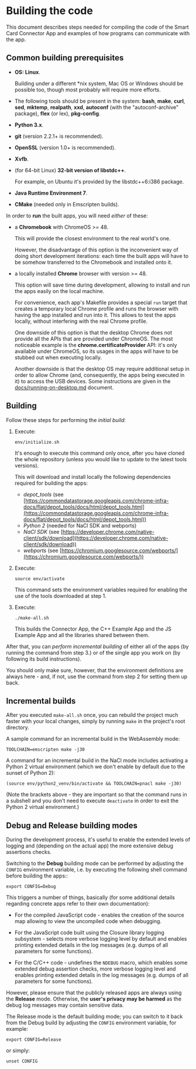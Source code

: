 # Building the code

This document describes steps needed for compiling the code of the Smart Card
Connector App and examples of how programs can communicate with the app.


## Common building prerequisites

* **OS: Linux**.

  Building under a different \*nix system, Mac OS or Windows should be possible
  too, though most probably will require more efforts.

* The following tools should be present in the system: **bash**, **make**,
  **curl**, **sed**, **mktemp**, **realpath**, **xxd**, **autoconf** (with the
  "autoconf-archive" package), **flex** (or lex), **pkg-config**.

* **Python 3.x**.

* **git** (version 2.2.1+ is recommended).

* **OpenSSL** (version 1.0+ is recommended).

* **Xvfb**.

* (for 64-bit Linux) **32-bit version of libstdc++**.

  For example, on Ubuntu it's provided by the libstdc++6:i386 package.

* **Java Runtime Environment 7**.

* **CMake** (needed only in Emscripten builds).

In order to **run** the built apps, you will need *either* of these:

* a **Chromebook** with ChromeOS >= 48.

  This will provide the closest environment to the real world's one.

  However, the disadvantage of this option is the inconvenient way of doing
  short development iterations: each time the built apps will have to be somehow
  transferred to the Chromebook and installed onto it.

* a locally installed **Chrome** browser with version >= 48.

  This option will save time during development, allowing to install and run the
  apps easily on the local machine.

  For convenience, each app's Makefile provides a special `run` target that
  creates a temporary local Chrome profile and runs the browser with having the
  app installed and run into it. This allows to test the apps locally, without
  interfering with the real Chrome profile.

  One downside of this option is that the desktop Chrome does not provide all
  the APIs that are provided under ChromeOS. The most noticeable example is the
  **chrome.certificateProvider** API: it's only available under ChromeOS, so
  its usages in the apps will have to be stubbed out when executing locally.

  Another downside is that the desktop OS may require additional setup in order
  to allow Chrome (and, consequently, the apps being executed in it) to access
  the USB devices. Some instructions are given in the
  [docs/running-on-desktop.md](running-on-desktop.md) document.


## Building

Follow these steps for performing the *initial build*:

1. Execute:

   ```shell
   env/initialize.sh
   ```

   It's enough to execute this command only once, after you have cloned the
   whole repository (unless you would like to update to the latest tools
   versions).

   This will download and install locally the following dependencies required
   for building the apps:

   * *depot_tools* (see
     [https://commondatastorage.googleapis.com/chrome-infra-docs/flat/depot_tools/docs/html/depot_tools.html](https://commondatastorage.googleapis.com/chrome-infra-docs/flat/depot_tools/docs/html/depot_tools.html))
   * *Python 2* (needed for NaCl SDK and webports)
   * *NaCl SDK* (see
     [https://developer.chrome.com/native-client/sdk/download](https://developer.chrome.com/native-client/sdk/download))
   * *webports* (see
     [https://chromium.googlesource.com/webports/](https://chromium.googlesource.com/webports/))

2. Execute:

   ```shell
   source env/activate
   ```

   This command sets the environment variables required for enabling the use of
   the tools downloaded at step 1.

3. Execute:

   ```shell
   ./make-all.sh
   ```

   This builds the Connector App, the C++ Example App and the JS Example App and
   all the libraries shared between them.

After that, you can *perform incremental building* of either all of the apps (by
running the command from step 3.) or of the single app you work on (by following
its build instructions).

You should only make sure, however, that the environment definitions are always
here - and, if not, use the command from step 2 for setting them up back.


## Incremental builds

After you executed `make-all.sh` once, you can rebuild the project much faster
with your local changes, simply by running `make` in the project's root
directory.

A sample command for an incremental build in the WebAssembly mode:

```shell
TOOLCHAIN=emscripten make -j30
````

A command for an incremental build in the NaCl mode includes activating a
Python 2 virtual environment (which we don't enable by default due to the sunset
of Python 2):

```shell
(source env/python2_venv/bin/activate && TOOLCHAIN=pnacl make -j30)
````

(Note the brackets above - they are important so that the command runs in a
subshell and you don't need to execute `deactivate` in order to exit the
Python 2 virtual environment.)


## Debug and Release building modes

During the development process, it's useful to enable the extended levels of
logging and (depending on the actual app) the more extensive debug assertions
checks.

Switching to the **Debug** building mode can be performed by adjusting the
`CONFIG` environment variable, i.e. by executing the following shell command
before building the apps::

```shell
export CONFIG=Debug
```

This triggers a number of things, basically (for some additional details
regarding concrete apps refer to their own documentation):

* For the compiled JavaScript code - enables the creation of the source map
  allowing to view the uncompiled code when debugging.

* For the JavaScript code built using the Closure library logging subsystem -
  selects more verbose logging level by default and enables printing extended
  details in the log messages (e.g. dumps of all parameters for some functions).

* For the C/C++ code - undefines the `NDEBUG` macro, which enables some extended
  debug assertion checks, more verbose logging level and enables printing
  extended details in the log messages (e.g. dumps of all parameters for some
  functions).

However, please ensure that the publicly released apps are always using the
**Release** mode. Otherwise, the **user's privacy may be harmed** as the debug
log messages may contain sensitive data.

The Release mode is the default building mode; you can switch to it back from
the Debug build by adjusting the `CONFIG` environment variable, for example:

```shell
export CONFIG=Release
```

or simply:

```shell
unset CONFIG
```
